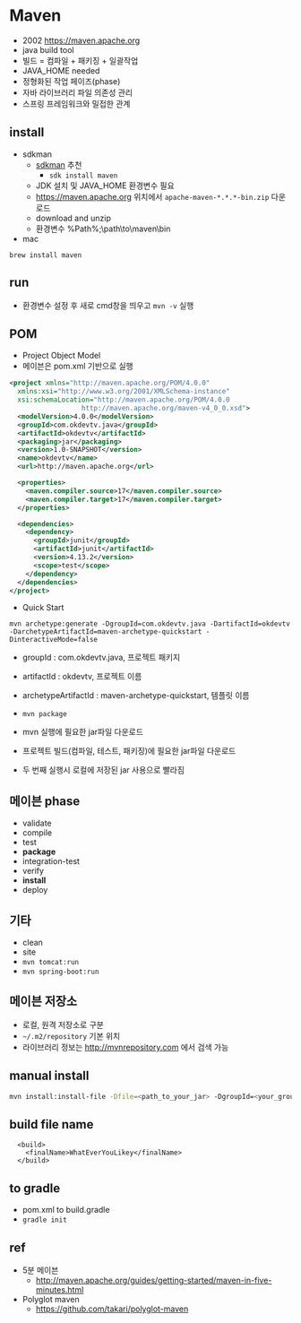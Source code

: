 # Maven
- 2002 https://maven.apache.org
- java build tool
- 빌드 = 컴파일 + 패키징 + 일괄작업
- JAVA_HOME needed
- 정형화된 작업 페이즈(phase)
- 자바 라이브러리 파일 의존성 관리
- 스프링 프레임워크와 밀접한 관계

## install

- sdkman
  - [sdkman](/mib/sdkman) 추천
    - `sdk install maven`
  - JDK 설치 및 JAVA_HOME 환경변수 필요
  - https://maven.apache.org 위치에서 `apache-maven-*.*.*-bin.zip` 다운로드
  - download and unzip
  - 환경변수 %Path%;\path\to\maven\bin
- mac

```
brew install maven
```

## run
- 환경변수 설정 후 새로 cmd창을 띄우고 `mvn -v` 실행

## POM
- Project Object Model
- 메이븐은 pom.xml 기반으로 실행

```xml
<project xmlns="http://maven.apache.org/POM/4.0.0"
  xmlns:xsi="http://www.w3.org/2001/XMLSchema-instance"
  xsi:schemaLocation="http://maven.apache.org/POM/4.0.0
                  http://maven.apache.org/maven-v4_0_0.xsd">
  <modelVersion>4.0.0</modelVersion>
  <groupId>com.okdevtv.java</groupId>
  <artifactId>okdevtv</artifactId>
  <packaging>jar</packaging>
  <version>1.0-SNAPSHOT</version>
  <name>okdevtv</name>
  <url>http://maven.apache.org</url>

  <properties>
    <maven.compiler.source>17</maven.compiler.source>
    <maven.compiler.target>17</maven.compiler.target>
  </properties>

  <dependencies>
    <dependency>
      <groupId>junit</groupId>
      <artifactId>junit</artifactId>
      <version>4.13.2</version>
      <scope>test</scope>
    </dependency>
  </dependencies>
</project>
```

- Quick Start

```
mvn archetype:generate -DgroupId=com.okdevtv.java -DartifactId=okdevtv -DarchetypeArtifactId=maven-archetype-quickstart -DinteractiveMode=false
```
- groupId : com.okdevtv.java, 프로젝트 패키지
- artifactId : okdevtv, 프로젝트 이름
- archetypeArtifactId : maven-archetype-quickstart, 템플릿 이름

- `mvn package`
- mvn 실행에 필요한 jar파일 다운로드
- 프로젝트 빌드(컴파일, 테스트, 패키징)에 필요한 jar파일 다운로드
- 두 번째 실행시 로컬에 저장된 jar 사용으로 빨라짐

## 메이븐 phase
- validate
- compile
- test
- **package**
- integration-test
- verify
- **install**
- deploy

## 기타
- clean
- site
- `mvn tomcat:run`
- `mvn spring-boot:run`

## 메이븐 저장소
- 로컬, 원격 저장소로 구분
- `~/.m2/repository` 기본 위치
- 라이브러리 정보는 http://mvnrepository.com 에서 검색 가능

## manual install
```sh
mvn install:install-file -Dfile=<path_to_your_jar> -DgroupId=<your_group_id> -DartifactId=<your_artifact_id> -Dversion=<your_version> -Dpackaging=<your_packaging_type>
```

## build file name
```
  <build>
    <finalName>WhatEverYouLikey</finalName>
  </build>
```

## to gradle
- pom.xml to build.gradle
- `gradle init`

## ref
- 5분 메이븐
  - http://maven.apache.org/guides/getting-started/maven-in-five-minutes.html
- Polyglot maven
  - https://github.com/takari/polyglot-maven
